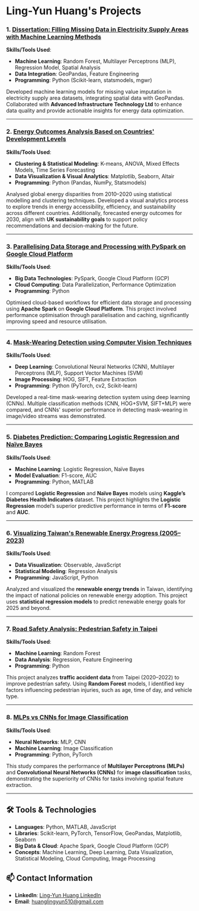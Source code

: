 # **Ling-Yun Huang's Projects**

### **1. [Dissertation: Filling Missing Data in Electricity Supply Areas with Machine Learning Methods](https://github.com/Ling-Yun-Huang/filling-missing-data-electricity-ml)**  
**Skills/Tools Used**:  
- **Machine Learning**: Random Forest, Multilayer Perceptrons (MLP), Regression Model, Spatial Analysis
- **Data Integration**: GeoPandas, Feature Engineering 
- **Programming**: Python (Scikit-learn, statsmodels, mgwr)  

Developed machine learning models for missing value imputation in electricity supply area datasets, integrating spatial data with GeoPandas. Collaborated with **Advanced Infrastructure Technology Ltd** to enhance data quality and provide actionable insights for energy data optimization.

---

### **2. [Energy Outcomes Analysis Based on Countries' Development Levels](https://github.com/Ling-Yun-Huang/worldwide-energy-outcomes-visual-analytics)**  
**Skills/Tools Used**:  
- **Clustering & Statistical Modeling**: K-means, ANOVA, Mixed Effects Models, Time Series Forecasting
- **Data Visualization & Visual Analytics**: Matplotlib, Seaborn, Altair
- **Programming**: Python (Pandas, NumPy, Statsmodels)

Analysed global energy disparities from 2010–2020 using statistical modelling and clustering techniques. Developed a visual analytics process to explore trends in energy accessibility, efficiency, and sustainability across different countries. Additionally, forecasted energy outcomes for 2030, align with **UK sustainability goals** to support policy recommendations and decision-making for the future.

---

### **3. [Parallelising Data Storage and Processing with PySpark on Google Cloud Platform](https://github.com/Ling-Yun-Huang/spark-gcp-data-optimization)**  
**Skills/Tools Used**:  
- **Big Data Technologies**: PySpark, Google Cloud Platform (GCP)  
- **Cloud Computing**: Data Parallelization, Performance Optimization  
- **Programming**: Python  

Optimised cloud-based workflows for efficient data storage and processing using **Apache Spark** on **Google Cloud Platform**. This project involved performance optimisation through parallelisation and caching, significantly improving speed and resource utilisation.

---

### **4. [Mask-Wearing Detection using Computer Vision Techniques](https://github.com/Ling-Yun-Huang/mask-detection-cv)**  
**Skills/Tools Used**:  
- **Deep Learning**: Convolutional Neural Networks (CNN), Multilayer Perceptrons (MLP), Support Vector Machines (SVM)  
- **Image Processing**: HOG, SIFT, Feature Extraction  
- **Programming**: Python (PyTorch, cv2, Scikit-learn)

Developed a real-time mask-wearing detection system using deep learning (CNNs). Multiple classification methods (CNN, HOG+SVM, SIFT+MLP) were compared, and CNNs' superior performance in detecting mask-wearing in image/video streams was demonstrated.

---

### **5. [Diabetes Prediction: Comparing Logistic Regression and Naïve Bayes](https://github.com/Ling-Yun-Huang/diabetes-prediction)**  
**Skills/Tools Used**:  
- **Machine Learning**: Logistic Regression, Naïve Bayes  
- **Model Evaluation**: F1-score, AUC  
- **Programming**: Python, MATLAB  

I compared **Logistic Regression** and **Naïve Bayes** models using **Kaggle’s Diabetes Health Indicators** dataset. This project highlights the **Logistic Regression** model’s superior predictive performance in terms of **F1-score** and **AUC**.

---

### **6. [Visualizing Taiwan's Renewable Energy Progress (2005–2023)](https://github.com/Ling-Yun-Huang/taiwan-renewable-energy)**  
**Skills/Tools Used**:  
- **Data Visualization**: Observable, JavaScript  
- **Statistical Modeling**: Regression Analysis  
- **Programming**: JavaScript, Python  

Analyzed and visualized the **renewable energy trends** in Taiwan, identifying the impact of national policies on renewable energy adoption. This project uses **statistical regression models** to predict renewable energy goals for 2025 and beyond.

---

### **7. [Road Safety Analysis: Pedestrian Safety in Taipei](https://github.com/Ling-Yun-Huang/taipei-pedestrian-safety-analysis)**  
**Skills/Tools Used**:  
- **Machine Learning**: Random Forest  
- **Data Analysis**: Regression, Feature Engineering  
- **Programming**: Python  

This project analyzes **traffic accident data** from Taipei (2020–2022) to improve pedestrian safety. Using **Random Forest** models, I identified key factors influencing pedestrian injuries, such as age, time of day, and vehicle type.

---

### **8. [MLPs vs CNNs for Image Classification](https://github.com/Ling-Yun-Huang/mlp-vs-cnn)**  
**Skills/Tools Used**:  
- **Neural Networks**: MLP, CNN  
- **Machine Learning**: Image Classification  
- **Programming**: Python, PyTorch  

This study compares the performance of **Multilayer Perceptrons (MLPs)** and **Convolutional Neural Networks (CNNs)** for **image classification** tasks, demonstrating the superiority of CNNs for tasks involving spatial feature extraction.

---

## **🛠️ Tools & Technologies**

- **Languages**: Python, MATLAB, JavaScript
- **Libraries**: Scikit-learn, PyTorch, TensorFlow, GeoPandas, Matplotlib, Seaborn
- **Big Data & Cloud**: Apache Spark, Google Cloud Platform (GCP)
- **Concepts**: Machine Learning, Deep Learning, Data Visualization, Statistical Modeling, Cloud Computing, Image Processing

## **📫 Contact Information**

- **LinkedIn**: [Ling-Yun Huang LinkedIn](https://www.linkedin.com/in/ling-yun-huang-5a6a56206/)
- **Email**: huanglingyun510@gmail.com

